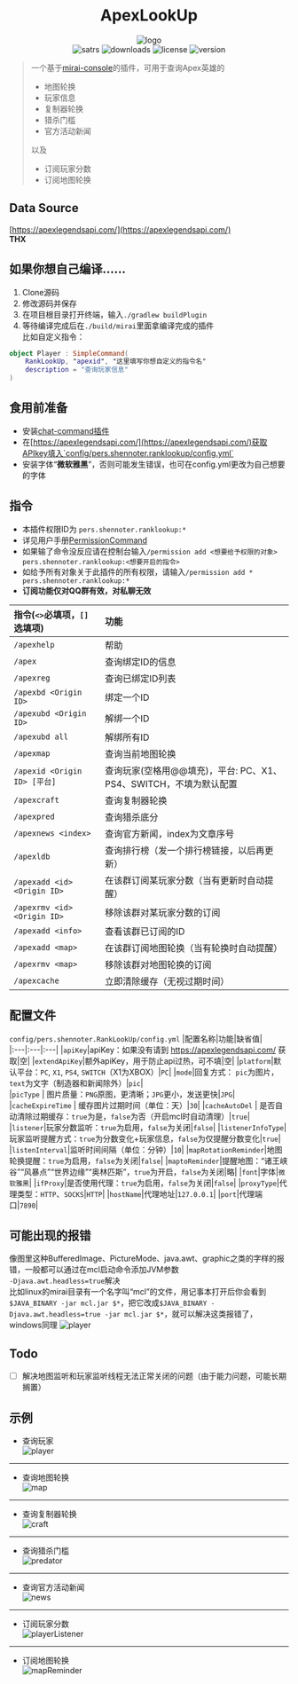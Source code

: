 <div align="center">
  
  
# ApexLookUp
![logo](https://github.com/Shennoter/ApexRankLookUp/blob/main/picture/logo200.png)  
![satrs](https://img.shields.io/github/stars/Shennoter/ApexRankLookUp.svg?style=for-the-badge&color=yellow)
![downloads](https://shields.io/github/downloads/Shennoter/ApexRankLookUp/total.svg?style=for-the-badge)
![license](https://shields.io/github/license/Shennoter/ApexRankLookUp.svg?style=for-the-badge)
![version](https://shields.io/github/v/release/Shennoter/ApexRankLookUp?display_name=tag&style=for-the-badge&color=ff69b4)
  
</div>


> 一个基于[mirai-console](https://github.com/mamoe/mirai)的插件，可用于查询Apex英雄的
> - 地图轮换
> - 玩家信息
> - 复制器轮换
> - 猎杀门槛
> - 官方活动新闻  
>    
> 以及
> - 订阅玩家分数
> - 订阅地图轮换
## Data Source
[https://apexlegendsapi.com/](https://apexlegendsapi.com/)  
**THX**
## 如果你想自己编译......
1. Clone源码
2. 修改源码并保存
3. 在项目根目录打开终端，输入`./gradlew buildPlugin`
4. 等待编译完成后在`./build/mirai`里面拿编译完成的插件  
比如自定义指令：
```kotlin
object Player : SimpleCommand(
    RankLookUp, "apexid", "这里填写你想自定义的指令名"
    description = "查询玩家信息"
)
```
## 食用前准备
- 安装[chat-command插件](https://github.com/project-mirai/chat-command) 
- 在[https://apexlegendsapi.com/](https://apexlegendsapi.com/)获取APIkey填入`config/pers.shennoter.ranklookup/config.yml`
- 安装字体“**微软雅黑**”，否则可能发生错误，也可在config.yml更改为自己想要的字体
## 指令
- 本插件权限ID为 `pers.shennoter.ranklookup:*`     
- 详见用户手册[PermissionCommand](https://github.com/mamoe/mirai/blob/dev/mirai-console/docs/BuiltInCommands.md#permissioncommand)  
- 如果输了命令没反应请在控制台输入`/permission add <想要给予权限的对象> pers.shennoter.ranklookup:<想要开启的指令>`  
- 如给予所有对象关于此插件的所有权限，请输入`/permission add * pers.shennoter.ranklookup:*`  
- **订阅功能仅对QQ群有效，对私聊无效**  

| 指令(`<>`必填项，`[]`选填项)          | 功能                                         |  
|:-----------------------------|:-------------------------------------------|  
| `/apexhelp`                  | 帮助                                         |
| `/apex`                      | 查询绑定ID的信息                                  |  
| `/apexreg `       | 查询已绑定ID列表                                  |  
| `/apexbd <Origin ID>`        | 绑定一个ID                                     |  
| `/apexubd <Origin ID>`       | 解绑一个ID                                     |  
| `/apexubd all`               | 解绑所有ID                                     |  
| `/apexmap`                   | 查询当前地图轮换                                   |
| `/apexid <Origin ID> [平台]`   | 查询玩家(空格用@@填充)，平台: PC、X1、PS4、SWITCH，不填为默认配置 |  
| `/apexcraft`                 | 查询复制器轮换                                    |
| `/apexpred`                  | 查询猎杀底分                                     |
| `/apexnews <index>`          | 查询官方新闻，index为文章序号                          |
| `/apexldb`                   | 查询排行榜（发一个排行榜链接，以后再更新）                      |
| `/apexadd <id> <Origin ID> ` | 在该群订阅某玩家分数（当有更新时自动提醒）                      |
| `/apexrmv <id> <Origin ID>`  | 移除该群对某玩家分数的订阅                              |
| `/apexadd <info>`            | 查看该群已订阅的ID                                 |  
| `/apexadd <map>`             | 在该群订阅地图轮换（当有轮换时自动提醒）                       |
| `/apexrmv <map>`             | 移除该群对地图轮换的订阅                               |
| `/apexcache`                 | 立即清除缓存（无视过期时间）                             | 
## 配置文件  
`config/pers.shennoter.RankLookUp/config.yml`
|配置名称|功能|缺省值|  
|:---|:---|:---|
|`apiKey`|apiKey：如果没有请到 https://apexlegendsapi.com/ 获取|空|
|`extendApiKey`|额外apiKey，用于防止api过热，可不填|空|
|`platform`|默认平台：`PC`, `X1`, `PS4`, `SWITCH`（X1为XBOX）|`PC`|
|`mode`|回复方式： `pic`为图片，`text`为文字（制造器和新闻除外）|`pic`|  
|`picType` | 图片质量：`PNG`原图，更清晰；`JPG`更小，发送更快|`JPG`|
|`cacheExpireTime` | 缓存图片过期时间（单位：天）|`30`|
|`cacheAutoDel` | 是否自动清除过期缓存：`true`为是，`false`为否（开启mcl时自动清理）|`true`|
|`listener`|玩家分数监听：`true`为启用，`false`为关闭|`false`|
|`listenerInfoType`|玩家监听提醒方式：`true`为分数变化+玩家信息，`false`为仅提醒分数变化|`true`|
|`listenInterval`|监听时间间隔（单位：分钟）|`10`|
|`mapRotationReminder`|地图轮换提醒：`true`为启用，`false`为关闭|`false`|
|`maptoReminder`|提醒地图：“诸王峡谷”“风暴点”“世界边缘”“奥林匹斯”，`true`为开启，`false`为关闭|略|
|`font`|字体|`微软雅黑`|
|`ifProxy`|是否使用代理：`true`为启用，`false`为关闭|`false`|
|`proxyType`|代理类型：`HTTP`、`SOCKS`|`HTTP`|
|`hostName`|代理地址|`127.0.0.1`|
|`port`|代理端口|`7890`|
## 可能出现的报错
像图里这种BufferedImage、PictureMode、java.awt、graphic之类的字样的报错，一般都可以通过在mcl启动命令添加JVM参数  
`-Djava.awt.headless=true`解决  
比如linux的mirai目录有一个名字叫“mcl”的文件，用记事本打开后你会看到`$JAVA_BINARY -jar mcl.jar $*`，把它改成`$JAVA_BINARY -Djava.awt.headless=true -jar mcl.jar $*`，就可以解决这类报错了，windows同理
![player](https://github.com/Shennoter/ApexRankLookUp/blob/main/picture/error.png)
## Todo
- [ ] 解决地图监听和玩家监听线程无法正常关闭的问题（由于能力问题，可能长期搁置）
## 示例  
- 查询玩家  
  ![player](https://github.com/Shennoter/ApexRankLookUp/blob/main/picture/player.png)
---
- 查询地图轮换  
  ![map](https://github.com/Shennoter/ApexRankLookUp/blob/main/picture/map.png)
---
- 查询复制器轮换   
  ![craft](https://github.com/Shennoter/ApexRankLookUp/blob/main/picture/craft.png)
---
- 查询猎杀门槛  
  ![predator](https://github.com/Shennoter/ApexRankLookUp/blob/main/picture/predatoreg.png)
---
- 查询官方活动新闻  
  ![news](https://github.com/Shennoter/ApexRankLookUp/blob/main/picture/news.png)
---
- 订阅玩家分数  
  ![playerListener](https://github.com/Shennoter/ApexRankLookUp/blob/main/picture/playerListener.png)
---
- 订阅地图轮换  
  ![mapReminder](https://github.com/Shennoter/ApexRankLookUp/blob/main/picture/mapReminder.png)

